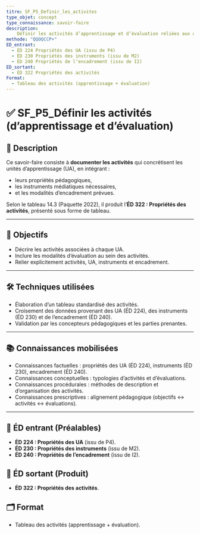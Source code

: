 ```yaml
---
titre: SF_P5_Definir_les_activites
type_objet: concept
type_connaissance: savoir-faire
description:
    Définir les activités d’apprentissage et d’évaluation reliées aux unités d’apprentissage (UA),
methode: "QQOQCCP+"
ED_entrant:
  - ÉD 224 Propriétés des UA (issu de P4)
  - ÉD 230 Propriétés des instruments (issu de M2)
  - ÉD 240 Propriétés de l’encadrement (issu de I2)
ED_sortant:
  - ÉD 322 Propriétés des activités
Format:
  - Tableau des activités (apprentissage + évaluation)
---
```


# ✅ SF_P5_Définir les activités (d’apprentissage et d’évaluation)

## 📌 Description
Ce savoir-faire consiste à **documenter les activités** qui concrétisent les unités d’apprentissage (UA), en intégrant :  
- leurs propriétés pédagogiques,  
- les instruments médiatiques nécessaires,  
- et les modalités d’encadrement prévues.  

Selon le tableau 14.3 (Paquette 2022), il produit l’**ÉD 322 : Propriétés des activités**, présenté sous forme de tableau.  

---

## 🎯 Objectifs
- Décrire les activités associées à chaque UA.  
- Inclure les modalités d’évaluation au sein des activités.  
- Relier explicitement activités, UA, instruments et encadrement.  

---

## 🛠️ Techniques utilisées
- Élaboration d’un tableau standardisé des activités.  
- Croisement des données provenant des UA (ÉD 224), des instruments (ÉD 230) et de l’encadrement (ÉD 240).  
- Validation par les concepteurs pédagogiques et les parties prenantes.  

---

## 📚 Connaissances mobilisées
- Connaissances factuelles : propriétés des UA (ÉD 224), instruments (ÉD 230), encadrement (ÉD 240).  
- Connaissances conceptuelles : typologies d’activités et d’évaluations.  
- Connaissances procédurales : méthodes de description et d’organisation des activités.  
- Connaissances prescriptives : alignement pédagogique (objectifs ↔ activités ↔ évaluations).  

---

## 📂 ÉD entrant (Préalables)
- **ÉD 224 : Propriétés des UA** (issu de P4).  
- **ÉD 230 : Propriétés des instruments** (issu de M2).  
- **ÉD 240 : Propriétés de l’encadrement** (issu de I2).  

## 📂 ÉD sortant (Produit)
- **ÉD 322 : Propriétés des activités**.  

## 🗂️ Format
- Tableau des activités (apprentissage + évaluation).  
